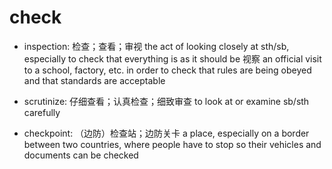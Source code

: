# check

- inspection: 检查；查看；审视 the act of looking closely at sth/sb, especially to check that everything is as it should be 视察 an official visit to a school, factory, etc. in order to check that rules are being obeyed and that standards are acceptable

- scrutinize: 仔细查看；认真检查；细致审查 to look at or examine sb/sth carefully

- checkpoint: （边防）检查站；边防关卡 a place, especially on a border between two countries, where people have to stop so their vehicles and documents can be checked

